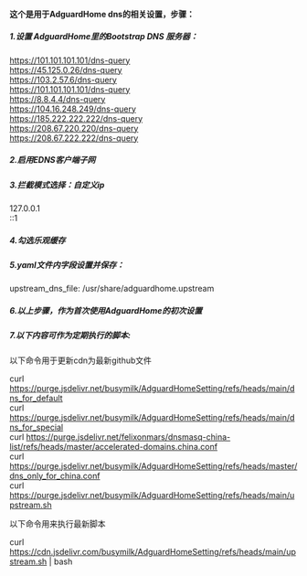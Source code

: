 <h4>这个是用于AdguardHome dns的相关设置，步骤：</h4>

<h5>1.设置 AdguardHome里的Bootstrap DNS 服务器：</h5>

  https://101.101.101.101/dns-query<br>
  https://45.125.0.26/dns-query<br>
  https://103.2.57.6/dns-query<br>
  https://101.101.101.101/dns-query<br>
  https://8.8.4.4/dns-query<br>
  https://104.16.248.249/dns-query<br>
  https://185.222.222.222/dns-query<br>
  https://208.67.220.220/dns-query<br>
  https://208.67.222.222/dns-query<br>

<h5>2.启用EDNS客户端子网</h5>

<h5>3.拦截模式选择：自定义ip</h5>
  127.0.0.1<br>
  ::1<br>
<h5>4.勾选乐观缓存</h5>
<h5>5.yaml文件内字段设置并保存：</h5>

  upstream_dns_file: /usr/share/adguardhome.upstream

<h5>6.以上步骤，作为首次使用AdguardHome的初次设置</h5>

<h5>7.以下内容可作为定期执行的脚本:</h5>
 以下命令用于更新cdn为最新github文件<br>
 
 curl https://purge.jsdelivr.net/busymilk/AdguardHomeSetting/refs/heads/main/dns_for_default<br>
 curl https://purge.jsdelivr.net/busymilk/AdguardHomeSetting/refs/heads/main/dns_for_special<br>
 curl https://purge.jsdelivr.net/felixonmars/dnsmasq-china-list/refs/heads/master/accelerated-domains.china.conf<br>
 curl https://purge.jsdelivr.net/busymilk/AdguardHomeSetting/refs/heads/master/dns_only_for_china.conf<br>
 curl https://purge.jsdelivr.net/busymilk/AdguardHomeSetting/refs/heads/main/upstream.sh<br>

 以下命令用来执行最新脚本<br>
 
 curl https://cdn.jsdelivr.com/busymilk/AdguardHomeSetting/refs/heads/main/upstream.sh | bash

  

 
 


